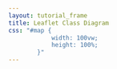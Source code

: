```yaml
---
layout: tutorial_frame
title: Leaflet Class Diagram
css: "#map {
            width: 100vw;
            height: 100%;
        }"
---
```

<script type="module">
	import {Map, CRS, ImageOverlay} from 'leaflet';

	const bounds = [[0, 0], [1570, 1910]];

	const map = new Map('map', {
		crs: CRS.Simple,
		maxZoom: 0,
		minZoom: -4,
		maxBounds: bounds
	});

	const image = new ImageOverlay('class-diagram.png', bounds).addTo(map);

	map.fitBounds(bounds);
</script>
